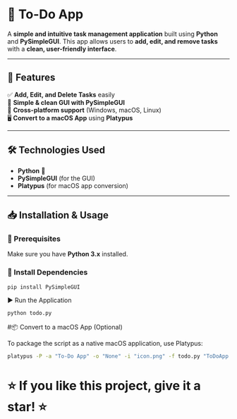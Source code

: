 # 📝 To-Do App  

A **simple and intuitive task management application** built using **Python** and **PySimpleGUI**. This app allows users to **add, edit, and remove tasks** with a **clean, user-friendly interface**.

---

## 🚀 Features  
✅ **Add, Edit, and Delete Tasks** easily   
🎨 **Simple & clean GUI with PySimpleGUI**  
🔄 **Cross-platform support** (Windows, macOS, Linux)  
🖥 **Convert to a macOS App** using **Platypus**  


---

## 🛠 Technologies Used  
- **Python** 🐍  
- **PySimpleGUI** (for the GUI)   
- **Platypus** (for macOS app conversion)  

---

## 📥 Installation & Usage  

### **🔧 Prerequisites**  
Make sure you have **Python 3.x** installed.  

### **📌 Install Dependencies**  
```sh
pip install PySimpleGUI

```

▶️ Run the Application
```sh
python todo.py
```

#📦 Convert to a macOS App (Optional)

To package the script as a native macOS application, use Platypus:
```sh
platypus -P -a "To-Do App" -o "None" -i "icon.png" -f todo.py "ToDoApp.app"
```
# ⭐ If you like this project, give it a star! ⭐
